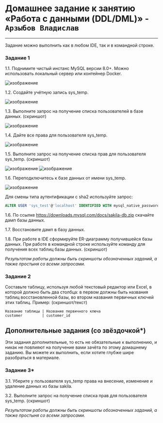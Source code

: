 # Домашнее задание к занятию «Работа с данными (DDL/DML)» - `Арзыбов Владислав`


---

Задание можно выполнить как в любом IDE, так и в командной строке.

### Задание 1
1.1. Поднимите чистый инстанс MySQL версии 8.0+. Можно использовать локальный сервер или контейнер Docker.

![изображение](https://github.com/user-attachments/assets/1ce73b67-06d8-46f2-9ff5-21a8fc464b10)

1.2. Создайте учётную запись sys_temp. 

![изображение](https://github.com/user-attachments/assets/3746fbe5-9e4c-4cce-b6c2-5838d1c920a1)

1.3. Выполните запрос на получение списка пользователей в базе данных. (скриншот)

![изображение](https://github.com/user-attachments/assets/4f858a09-7369-44e0-80a4-71dc8c2321c7)

1.4. Дайте все права для пользователя sys_temp. 

![изображение](https://github.com/user-attachments/assets/3c399272-228a-44a7-a1c4-36b6234d985c)

1.5. Выполните запрос на получение списка прав для пользователя sys_temp. (скриншот)

![изображение](https://github.com/user-attachments/assets/b92e8e51-788a-4185-a192-13979fb5e002)
![изображение](https://github.com/user-attachments/assets/09bb91e8-22ae-404e-8fbc-66f108c6717d)

1.6. Переподключитесь к базе данных от имени sys_temp.

![изображение](https://github.com/user-attachments/assets/2839463e-1e5d-451a-b965-20aa070e44e1)

Для смены типа аутентификации с sha2 используйте запрос: 
```sql
ALTER USER 'sys_test'@'localhost' IDENTIFIED WITH mysql_native_password BY 'password';
```
1.6. По ссылке https://downloads.mysql.com/docs/sakila-db.zip скачайте дамп базы данных.

1.7. Восстановите дамп в базу данных.

1.8. При работе в IDE сформируйте ER-диаграмму получившейся базы данных. При работе в командной строке используйте команду для получения всех таблиц базы данных. (скриншот)

*Результатом работы должны быть скриншоты обозначенных заданий, а также простыня со всеми запросами.*


### Задание 2
Составьте таблицу, используя любой текстовый редактор или Excel, в которой должно быть два столбца: в первом должны быть названия таблиц восстановленной базы, во втором названия первичных ключей этих таблиц. Пример: (скриншот/текст)
```
Название таблицы | Название первичного ключа
customer         | customer_id
```


## Дополнительные задания (со звёздочкой*)
Эти задания дополнительные, то есть не обязательные к выполнению, и никак не повлияют на получение вами зачёта по этому домашнему заданию. Вы можете их выполнить, если хотите глубже шире разобраться в материале.

### Задание 3*
3.1. Уберите у пользователя sys_temp права на внесение, изменение и удаление данных из базы sakila.

3.2. Выполните запрос на получение списка прав для пользователя sys_temp. (скриншот)

*Результатом работы должны быть скриншоты обозначенных заданий, а также простыня со всеми запросами.*

